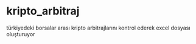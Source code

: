 # kripto_arbitraj
türkiyedeki borsalar arası kripto arbitrajlarını kontrol ederek excel dosyası oluşturuyor
